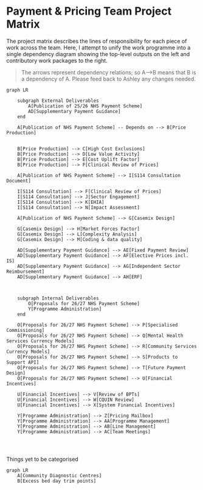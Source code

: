 # Payment & Pricing Team Project Matrix

The project matrix describes the lines of responsibility for each piece of work across the team. Here, I attempt to unify the work programme into a single dependency diagram showing the top-level outputs on the left and contributory work packages to the right.

> The arrows represent dependency relations; so A-->B means that B is a dependency of A. Please feed back to Ashley any changes needed.

```mermaid
graph LR

    subgraph External Deliverables
        A[Publication of 25/26 NHS Payment Scheme]
        AD[Supplementary Payment Guidance]
    end 

    A[Publication of NHS Payment Scheme] -- Depends on --> B[Price Production]

    
    B[Price Production] --> C[High Cost Exclusions]
    B[Price Production] --> D[Low Value Activity]
    B[Price Production] --> E[Cost Uplift Factor]
    B[Price Production] --> F[Clinical Review of Prices]

    A[Publication of NHS Payment Scheme] --> I[S114 Consultation Document]

    I[S114 Consultation] --> F[Clinical Review of Prices] 
    I[S114 Consultation] --> J[Sector Engagement]
    I[S114 Consultation] --> K[EHIA]
    I[S114 Consultation] --> N[Impact Assessment]
       
    A[Publication of NHS Payment Scheme] --> G[Casemix Design]

    G[Casemix Design] --> H[Market Forces Factor]
    G[Casemix Design] --> L[Complexity Analysis]
    G[Casemix Design] --> M[Coding & data quality]

    AD[Supplementary Payment Guidance] --> AE[Fixed Payment Review]
    AD[Supplementary Payment Guidance] --> AF[Elective Prices incl. IS]
    AD[Supplementary Payment Guidance] --> AG[Independent Sector Reimbursement]
    AD[Supplementary Payment Guidance] --> AH[ERF]



    subgraph Internal Deliverables
        O[Proposals for 26/27 NHS Payment Scheme]
        Y[Programme Administration]
    end

    O[Proposals for 26/27 NHS Payment Scheme] --> P[Specialised Commissioning]
    O[Proposals for 26/27 NHS Payment Scheme] --> Q[Mental Health Services Currency Models]
    O[Proposals for 26/27 NHS Payment Scheme] --> R[Community Services Currency Models]
    O[Proposals for 26/27 NHS Payment Scheme] --> S[Products to Support API]
    O[Proposals for 26/27 NHS Payment Scheme] --> T[Future Payment Design]
    O[Proposals for 26/27 NHS Payment Scheme] --> U[Financial Incentives]

    U[Financial Incentives] --> V[Review of BPTs]
    U[Financial Incentives] --> W[CQUIN Review]
    U[Financial Incentives] --> X[System Financial Incentives]

    Y[Programme Administration] --> Z[Pricing Mailbox]
    Y[Programme Administration] --> AA[Programme Management]
    Y[Programme Administration] --> AB[Line Management]
    Y[Programme Administration] --> AC[Team Meetings]
    
    
    
```

Things yet to be categorised

```mermaid
graph LR
    A[Community Diagnostic Centres]
    B[Excess bed day trim points]
```